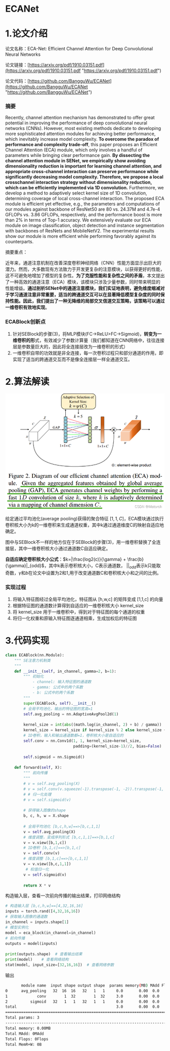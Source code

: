 # ECANet

# 1.论文介绍

论文名称：ECA-Net: Efficient Channel Attention for Deep Convolutional Neural Networks

论文链接：[https://arxiv.org/pdf/1910.03151.pdf](https://arxiv.org/pdf/1910.03151.pdf "https://arxiv.org/pdf/1910.03151.pdf")

论文代码：[https://github.com/BangguWu/ECANet](https://github.com/BangguWu/ECANet "https://github.com/BangguWu/ECANet")

### 摘要

Recently, channel attention mechanism has demonstrated to offer great potential in improving the performance of deep convolutional neural networks (CNNs). However, most existing methods dedicate to developing more sophisticated attention modules for achieving better performance, which inevitably increase model complexity. **To overcome the paradox of performance and complexity trade-off**, this paper proposes an Efficient Channel Attention (ECA) module, which only involves a handful of parameters while bringing clear performance gain. **By dissecting the channel attention module in SENet, we empirically show avoiding dimensionality reduction is important for learning channel attention, and appropriate cross-channel interaction can preserve performance while significantly decreasing model complexity. Therefore, we propose a local crosschannel interaction strategy without dimensionality reduction, which can be efficiently implemented via 1D convolution.** Furthermore, we develop a method to adaptively select kernel size of 1D convolution, determining coverage of local cross-channel interaction. The proposed ECA module is efficient yet effective, e.g., the parameters and computations of our modules against backbone of ResNet50 are 80 vs. 24.37M and 4.7e-4 GFLOPs vs. 3.86 GFLOPs, respectively, and the performance boost is more than 2% in terms of Top-1 accuracy. We extensively evaluate our ECA module on image classification, object detection and instance segmentation with backbones of ResNets and MobileNetV2. The experimental results show our module is more efficient while performing favorably against its counterparts.

摘要重点：

近年来，通道注意机制在改善深度卷积神经网络（CNN）性能方面显示出巨大的潜力。然而，大多数现有方法致力于开发更复杂的注意模块，以获得更好的性能，这不可避免地增加了模型的复杂性。**为了克服性能和复杂性之间的矛盾**，本文提出了一种高效的通道注意（ECA）模块，该模块只涉及少量参数，同时带来明显的性能增益。**通过剖析SENet中的通道注意模块，我们实证地表明，避免维度缩减对于学习通道注意非常重要，适当的跨通道交互可以在显著降低模型复杂度的同时保持性能。因此，我们提出了一种无降维的局部交叉信道交互策略，该策略可以通过一维卷积有效地实现**。

### ECABlock创新点&#xA;

1.  针对SEBlock的步骤(3)，将MLP模块(FC->ReLU>FC->Sigmoid)，**转变为一维卷积的形**式，有效减少了参数计算量（我们都知道在CNN网络中，往往连接层是参数量巨大的，因此将全连接层改为一维卷积的形式）
2.  一维卷积自带的功效就是非全连接，每一次卷积过程只和部分通道的作用，即实现了适当的跨通道交互而不是像全连接层一样全通道交互。

# 2.算法解读

![](image/image_nAj2ETpC_J.png)

给定通过平均池化(average pooling)获得的聚合特征 ${[1,1, C]}$，ECA模块通过执行卷积核大小为k的一维卷积来生成通道权重，其中k通过通道维度C的映射自适应地确定。

图中与SEBlock不一样的地方仅在于SEBlock的步骤(3)，用一维卷积替换了全连接层，其中一维卷积核大小通过通道数C自适应确定。

**自适应确定卷积核大小公式**：$k=|\frac{log2(c)}{\gamma} + \frac{b}{\gamma}|_{odd}$，其中k表示卷积核大小，C表示通道数， ${| |_{odd}}$表示k只能取奇数，${\gamma}$和${b}$在论文中设置为2和1,用于改变通道数C和卷积核大小和之间的比例。

### 实现过程

1.  将输入特征图经过全局平均池化，特征图从 \[h,w,c] 的矩阵变成 \[1,1,c] 的向量
2.  根据特征图的通道数计算得到自适应的一维卷积核大小 kernel\_size
3.  将 kernel\_size 用于一维卷积中，得到对于特征图的每个通道的权重
4.  将归一化权重和原输入特征图逐通道相乘，生成加权后的特征图

# 3.代码实现

```python
class ECABlock(nn.Module):
    """ SE注意力机制类
    """
    def __init__(self, in_channel, gamma=2, b=1):
        """ 初始化
            - channel: 输入特征图的通道数
            - gamma: 公式中的两个系数
            - b: 公式中的两个系数
        """
        super(ECABlock, self).__init__()
        # 全局平均池化，输出的特征图的宽高=1
        self.avg_pooling = nn.AdaptiveAvgPool2d(1)

        kernel_size = int(abs((math.log(in_channel, 2) + b) / gamma))
        kernel_size = kernel_size if kernel_size % 2 else kernel_size + 1
        # 1D卷积，输入和输出通道数都=1，卷积核大小是自适应的
        self.conv = nn.Conv1d(1, 1, kernel_size=kernel_size, 
                              padding=(kernel_size-1)//2, bias=False)

        self.sigmoid = nn.Sigmoid()

    def forward(self, X):
        """ 前向传播
        """
        # v = self.avg_pooling(X)
        # v = self.conv(v.squeeze(-1).transpose(-1, -2)).transpose(-1, -2).unsqueeze(-1)
        # # 归一化处理
        # v = self.sigmoid(v)

        # 获得输入图像的shape
        b, c, h, w = X.shape
        
        # 全局平均池化 [b,c,h,w]==>[b,c,1,1]
        v = self.avg_pooling(X)
        # 维度调整，变成序列形式 [b,c,1,1]==>[b,1,c]
        v = v.view([b,1,c])
        # 1D卷积 [b,1,c]==>[b,1,c]
        v = self.conv(v)
        # 维度调整 [b,1,c]==>[b,c,1,1]
        v = v.view([b,c,1,1])
         # 权值归一化
        v = self.sigmoid(v)

        return X * v
```

构造输入层，查看一次前向传播的输出结果，打印网络结构

```python
# 构造输入层 [b,c,h,w]==[4,32,16,16]
inputs = torch.rand([4,32,16,16])
# 获取输入图像的通道数
in_channel = inputs.shape[1]
# 模型实例化
model = eca_block(in_channel=in_channel)
# 前向传播
outputs = model(inputs)
 
print(outputs.shape)  # 查看输出结果
print(model)    # 查看网络结构
stat(model, input_size=[32,16,16])  # 查看网络参数
```

输出

```bash
       module name  input shape output shape  params memory(MB) MAdd Flops  MemRead(B)  MemWrite(B) duration[%]  MemR+W(B)
0      avg_pooling   32  16  16   32   1   1     0.0       0.00  0.0   0.0         0.0          0.0       0.00%        0.0
1             conv        1  32        1  32     3.0       0.00  0.0   0.0         0.0          0.0      99.99%        0.0
2          sigmoid   32   1   1   32   1   1     0.0       0.00  0.0   0.0         0.0          0.0       0.00%        0.0
total                                            3.0       0.00  0.0   0.0         0.0          0.0      99.99%        0.0
==========================================================================================================================
Total params: 3
--------------------------------------------------------------------------------------------------------------------------
Total memory: 0.00MB
Total MAdd: 0MAdd
Total Flops: 0Flops
Total MemR+W: 0B
```
